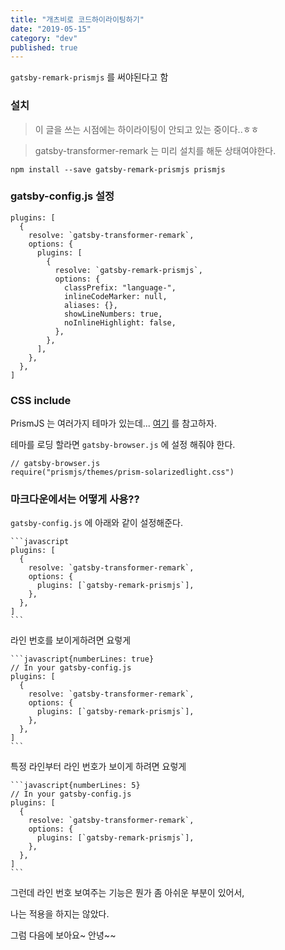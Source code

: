 ```yaml
---
title: "개츠비로 코드하이라이팅하기"
date: "2019-05-15"
category: "dev"
published: true
---
```


`gatsby-remark-prismjs` 를 써야된다고 함

### 설치

> 이 글을 쓰는 시점에는 하이라이팅이 안되고 있는 중이다..ㅎㅎ

> gatsby-transformer-remark 는 미리 설치를 해둔 상태여야한다.

```
npm install --save gatsby-remark-prismjs prismjs
```

### gatsby-config.js 설정

```
plugins: [
  {
    resolve: `gatsby-transformer-remark`,
    options: {
      plugins: [
        {
          resolve: `gatsby-remark-prismjs`,
          options: {
            classPrefix: "language-",
            inlineCodeMarker: null,
            aliases: {},
            showLineNumbers: true,
            noInlineHighlight: false,
          },
        },
      ],
    },
  },
]
```

### CSS include

PrismJS 는 여러가지 테마가 있는데...
[여기](https://github.com/PrismJS/prism/tree/1d5047df37aacc900f8270b1c6215028f6988eb1/themes) 를 참고하자.

테마를 로딩 할라면 `gatsby-browser.js` 에 설정 해줘야 한다.

```
// gatsby-browser.js
require("prismjs/themes/prism-solarizedlight.css")
```

### 마크다운에서는 어떻게 사용??

`gatsby-config.js` 에 아래와 같이 설정해준다.


````
```javascript
plugins: [
  {
    resolve: `gatsby-transformer-remark`,
    options: {
      plugins: [`gatsby-remark-prismjs`],
    },
  },
]
```
````

라인 번호를 보이게하려면 요렇게

````
```javascript{numberLines: true}
// In your gatsby-config.js
plugins: [
  {
    resolve: `gatsby-transformer-remark`,
    options: {
      plugins: [`gatsby-remark-prismjs`],
    },
  },
]
```
````

특정 라인부터 라인 번호가 보이게 하려면 요렇게

````
```javascript{numberLines: 5}
// In your gatsby-config.js
plugins: [
  {
    resolve: `gatsby-transformer-remark`,
    options: {
      plugins: [`gatsby-remark-prismjs`],
    },
  },
]
```
````

그런데 라인 번호 보여주는 기능은 뭔가 좀 아쉬운 부분이 있어서,

나는 적용을 하지는 않았다.

그럼 다음에 보아요~ 안녕~~
